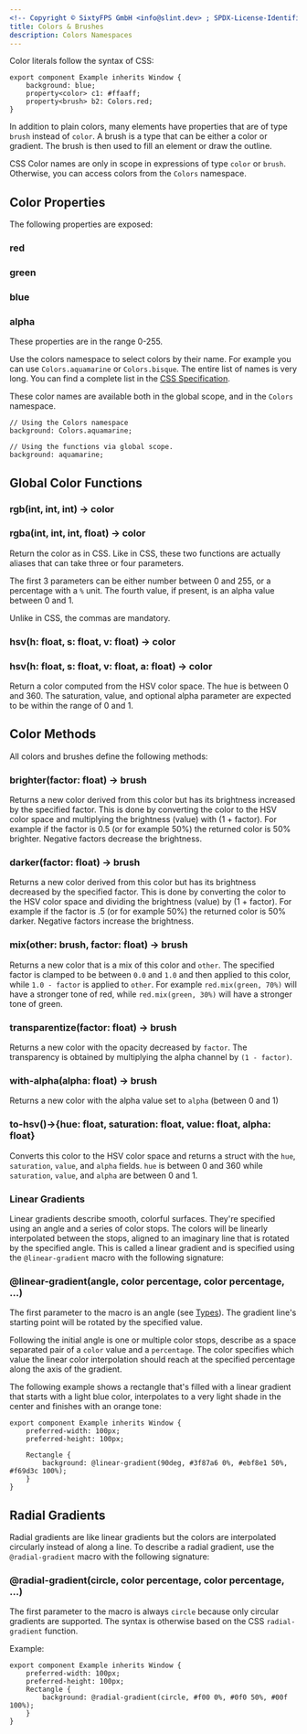 ```yaml
---
<!-- Copyright © SixtyFPS GmbH <info@slint.dev> ; SPDX-License-Identifier: MIT -->
title: Colors & Brushes
description: Colors Namespaces
---
```




Color literals follow the syntax of CSS:

```slint
export component Example inherits Window {
    background: blue;
    property<color> c1: #ffaaff;
    property<brush> b2: Colors.red;
}
```

In addition to plain colors, many elements have properties that are of type `brush` instead of `color`.
A brush is a type that can be either a color or gradient. The brush is then used to fill an element or
draw the outline.

CSS Color names are only in scope in expressions of type `color` or `brush`. Otherwise, you can access
colors from the `Colors` namespace.

## Color Properties

The following properties are exposed:

### red
### green
### blue
### alpha

These properties are in the range 0-255.

Use the colors namespace to select colors by their name. For example you can use `Colors.aquamarine` or `Colors.bisque`.
The entire list of names is very long. You can find a complete list in the [CSS Specification](https://www.w3.org/TR/css-color-3/#svg-color).

These color names are available both in the global scope, and in the `Colors` namespace.

```slint no-test
// Using the Colors namespace
background: Colors.aquamarine;

// Using the functions via global scope.
background: aquamarine;
```

## Global Color Functions

### rgb(int, int, int) -> color 
### rgba(int, int, int, float) -> color

Return the color as in CSS. Like in CSS, these two functions are actually aliases that can take
three or four parameters.

The first 3 parameters can be either number between 0 and 255, or a percentage with a `%` unit.
The fourth value, if present, is an alpha value between 0 and 1.

Unlike in CSS, the commas are mandatory.

### hsv(h: float, s: float, v: float) -> color
### hsv(h: float, s: float, v: float, a: float) -> color

Return a color computed from the HSV color space. The hue is between 0 and 360.
The saturation, value, and optional alpha parameter are expected to be within the range of 0 and 1.

## Color Methods
All colors and brushes define the following methods:

### brighter(factor: float) -> brush

Returns a new color derived from this color but has its brightness increased by the specified factor.
This is done by converting the color to the HSV color space and multiplying the brightness (value) with (1 + factor).
For example if the factor is 0.5 (or for example 50%) the returned color is 50% brighter. Negative factors
decrease the brightness.

### darker(factor: float) -> brush

Returns a new color derived from this color but has its brightness decreased by the specified factor.
This is done by converting the color to the HSV color space and dividing the brightness (value) by (1 + factor).
For example if the factor is .5 (or for example 50%) the returned color is 50% darker. Negative factors
increase the brightness.

### mix(other: brush, factor: float) -> brush

Returns a new color that is a mix of this color and `other`. The specified factor is
clamped to be between `0.0` and `1.0` and then applied to this color, while `1.0 - factor`
is applied to `other`. For example `red.mix(green, 70%)` will have a stronger tone of red, while
`red.mix(green, 30%)` will have a stronger tone of green.

### transparentize(factor: float) -> brush

Returns a new color with the opacity decreased by `factor`.
The transparency is obtained by multiplying the alpha channel by `(1 - factor)`.

### with-alpha(alpha: float) -> brush

Returns a new color with the alpha value set to `alpha` (between 0 and 1)

### to-hsv()->{hue: float, saturation: float, value: float, alpha: float}

Converts this color to the HSV color space and returns a struct with the `hue`, `saturation`, `value`,
and `alpha` fields. `hue` is between 0 and 360 while `saturation`, `value`, and `alpha` are between 0 and 1.

### Linear Gradients

Linear gradients describe smooth, colorful surfaces. They're specified using an angle and a series of
color stops. The colors will be linearly interpolated between the stops, aligned to an imaginary line
that is rotated by the specified angle. This is called a linear gradient and is specified using the
`@linear-gradient` macro with the following signature:

### @linear-gradient(angle, color percentage, color percentage, ...)

The first parameter to the macro is an angle (see [Types](types.md)). The gradient line's starting point
will be rotated by the specified value.

Following the initial angle is one or multiple color stops, describe as a space separated pair of a
`color` value and a `percentage`. The color specifies which value the linear color interpolation should
reach at the specified percentage along the axis of the gradient.

The following example shows a rectangle that's filled with a linear gradient that starts with a light blue
color, interpolates to a very light shade in the center and finishes with an orange tone:

```slint
export component Example inherits Window {
    preferred-width: 100px;
    preferred-height: 100px;

    Rectangle {
        background: @linear-gradient(90deg, #3f87a6 0%, #ebf8e1 50%, #f69d3c 100%);
    }
}
```

## Radial Gradients

Radial gradients are like linear gradients but the colors are interpolated circularly instead of
along a line. To describe a radial gradient, use the `@radial-gradient` macro with the following signature:

### @radial-gradient(circle, color percentage, color percentage, ...)

The first parameter to the macro is always `circle` because only circular gradients are supported.
The syntax is otherwise based on the CSS `radial-gradient` function.

Example:

```slint
export component Example inherits Window {
    preferred-width: 100px;
    preferred-height: 100px;
    Rectangle {
        background: @radial-gradient(circle, #f00 0%, #0f0 50%, #00f 100%);
    }
}
```